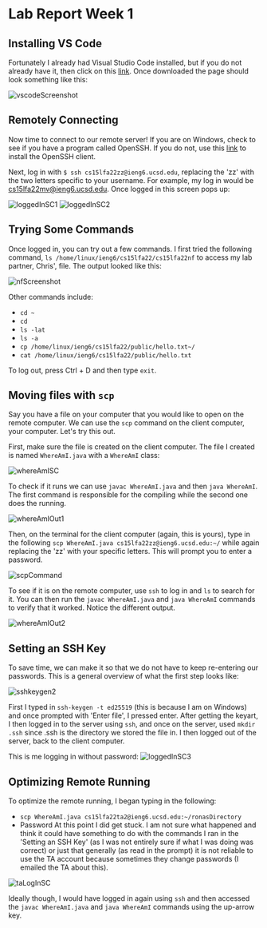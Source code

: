 # **Lab Report Week 1**

## Installing VS Code
Fortunately I already had Visual Studio Code installed, but if you do not already have it, then click on this [link](https://code.visualstudio.com/download). Once downloaded the page should look something like this: 

![vscodeScreenshot](https://user-images.githubusercontent.com/68180000/193378761-ea4ee918-e2ac-464c-9753-dfc4d266e3f5.jpg)


## Remotely Connecting
Now time to connect to our remote server! If you are on Windows, check to see if you have a program called OpenSSH. If you do not, use this [link](https://docs.microsoft.com/en-us/windows-server/administration/openssh/openssh_install_firstuse) to install the OpenSSH client. 

Next, log in with `$ ssh cs15lfa22zz@ieng6.ucsd.edu`, replacing the 'zz' with the two letters specific to your username. For example, my log in would be cs15lfa22mv@ieng6.ucsd.edu. Once logged in this screen pops up: 

![loggedInSC1](https://user-images.githubusercontent.com/68180000/195510827-ef623d6a-8c0b-40ff-b024-9667863a12a6.jpg)
![loggedInSC2](https://user-images.githubusercontent.com/68180000/195510878-a3a40ccc-f805-49d3-946b-4c934ffe7f87.jpg)

## Trying Some Commands 
Once logged in, you can try out a few commands. I first tried the following command, `ls /home/linux/ieng6/cs15lfa22/cs15lfa22nf` to access my lab partner, Chris', file. The output looked like this: 

![nfScreenshot](https://user-images.githubusercontent.com/68180000/195664172-c5a03c38-8224-49cd-a24b-62e5bca6d7b6.jpg)

Other commands include: 

* `cd ~`
* `cd`
* `ls -lat`
* `ls -a`
* `cp /home/linux/ieng6/cs15lfa22/public/hello.txt~/`
* `cat /home/linux/ieng6/cs15lfa22/public/hello.txt`

To log out, press Ctrl + D and then type `exit`.

## Moving files with `scp`
Say you have a file on your computer that you would like to open on the remote computer. We can use the `scp` command on the client computer, your computer. Let's try this out. 

First, make sure the file is created on the client computer. The file I created is named `WhereAmI.java` with a `WhereAmI` class: 

![whereAmISC](https://user-images.githubusercontent.com/68180000/193379755-a2c7ae5a-4c5d-4ba2-9345-1463d4b6c6a1.jpg)

To check if it runs we can use `javac WhereAmI.java` and then `java WhereAmI`. The first command is responsible for the compiling while the second one does the running. 

![whereAmIOut1](https://user-images.githubusercontent.com/68180000/195665036-99cd31a9-08ed-4be5-8582-86f890018f98.jpg)

Then, on the terminal for the client computer (again, this is yours), type in the following `scp WhereAmI.java cs15lfa22zz@ieng6.ucsd.edu:~/` while again replacing the 'zz' with your specific letters. This will prompt you to enter a password. 

![scpCommand](https://user-images.githubusercontent.com/68180000/195665350-66fed870-3af1-4548-bfa7-62cad3b5aa54.jpg)

To see if it is on the remote computer, use `ssh` to log in and `ls` to search for it. You can then run the `javac WhereAmI.java` and `java WhereAmI` commands to verify that it worked. Notice the different output. 

![whereAmIOut2](https://user-images.githubusercontent.com/68180000/195665599-3546afc7-d69a-4493-b7af-7704576483da.jpg)


## Setting an SSH Key
To save time, we can make it so that we do not have to keep re-entering our passwords. This is a general overview of what the first step looks like: 

![sshkeygen2](https://user-images.githubusercontent.com/68180000/195667299-e6074f56-4aa7-416d-b7d5-131e356a9ced.jpg)

First I typed in `ssh-keygen -t ed25519` (this is because I am on Windows) and once prompted with 'Enter file', I pressed enter. After getting the keyart, I then logged in to the server using `ssh`, and once on the server, used `mkdir .ssh` since .ssh is the directory we stored the file in. I then logged out of the server, back to the client computer. 

This is me logging in without password: 
![loggedInSC3](https://user-images.githubusercontent.com/68180000/195680977-c8eeec95-7fd9-42b3-921a-1ca339dd71d8.jpg)


## Optimizing Remote Running
To optimize the remote running, I began typing in the following: 
* `scp WhereAmI.java cs15lfa22ta2@ieng6.ucsd.edu:~/ronasDirectory`
* Password
At this point I did get stuck. I am not sure what happened and think it could have something to do with the commands I ran in the 'Setting an SSH Key' (as I was not entirely sure if what I was doing was correct) or just that generally (as read in the prompt) it is not reliable to use the TA account because sometimes they change passwords (I emailed the TA about this). 

![taLogInSC](https://user-images.githubusercontent.com/68180000/193384232-40ab5200-3213-4df9-919f-0cbc8fe7e93b.jpg)

Ideally though, I would have logged in again using `ssh` and then accessed the `javac WhereAmI.java` and `java WhereAmI` commands using the up-arrow key. 

